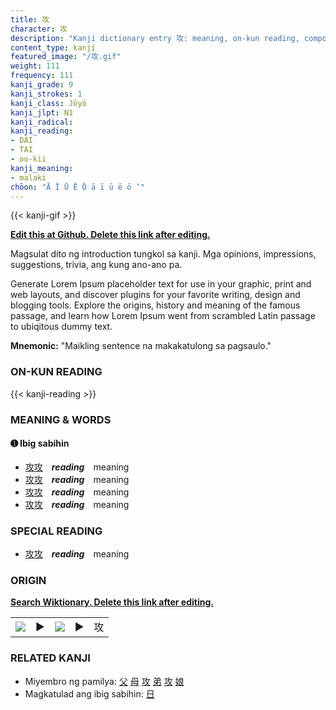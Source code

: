 ```yaml
---
title: 攻
character: 攻
description: "Kanji dictionary entry 攻: meaning, on-kun reading, compounds, origin, related kanji"
content_type: kanji
featured_image: "/攻.gif"
weight: 111
frequency: 111
kanji_grade: 9
kanji_strokes: 1
kanji_class: Jōyō
kanji_jlpt: N1
kanji_radical: 
kanji_reading: 
- DAI
- TAI
- oo-kii
kanji_meaning:
- malaki
chōon: "Ā Ī Ū Ē Ō ā ī ū ē ō ’"
---
```

[//]: # (Don't edit the line below. Kanji animated GIF code is automatically generated.)
{{< kanji-gif >}}

[//]: # (Edit below this line.)

**[Edit this at Github. Delete this link after editing.](https://github.com/tim0g/tim/tree/main/content/kanji/攻/index.md)**

Magsulat dito ng introduction tungkol sa kanji. Mga opinions, impressions, suggestions, trivia, ang kung ano-ano pa.

Generate Lorem Ipsum placeholder text for use in your graphic, print and web layouts, and discover plugins for your favorite writing, design and blogging tools. Explore the origins, history and meaning of the famous passage, and learn how Lorem Ipsum went from scrambled Latin passage to ubiqitous dummy text.
 
**Mnemonic:** "Maikling sentence na makakatulong sa pagsaulo."

### ON-KUN READING

[//]: # (Don't edit the line below. ON-KUN READING code is automatically generated.)
{{< kanji-reading >}}

### MEANING & WORDS

#### ➊ **Ibig sabihin**
  - [攻](../攻)[攻](../攻)　***reading***　meaning
  - [攻](../攻)[攻](../攻)　***reading***　meaning
  - [攻](../攻)[攻](../攻)　***reading***　meaning
  - [攻](../攻)[攻](../攻)　***reading***　meaning

### SPECIAL READING
  - [攻](../攻)[攻](../攻)　***reading***　meaning

### ORIGIN

**[Search Wiktionary. Delete this link after editing.](https://wiktionary.org/wiki/攻)**
<table class="kanji-table"><tr><td>
<img src="60px-攻-bronze.svg.png">
</td><td>▶</td><td>
<img src="60px-攻-oracle.svg.png">
</td><td>▶</td>
<td class="kanji-origin">攻</td>
</tr></table>

### RELATED KANJI
- Miyembro ng pamilya: [父](../父) [母](../母) [攻](../攻) [弟](../弟) [攻](../攻) [娘](../娘)
- Magkatulad ang ibig sabihin: [日](../日)

